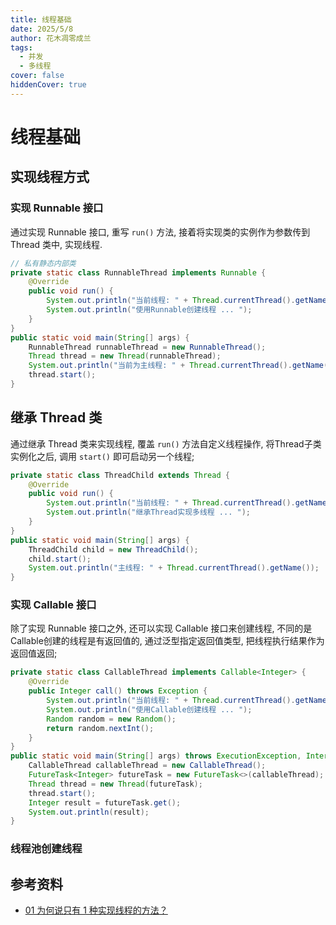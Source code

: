 ```yaml
---
title: 线程基础
date: 2025/5/8
author: 花木凋零成兰
tags: 
  - 并发
  - 多线程
cover: false
hiddenCover: true
---
```


# 线程基础

## 实现线程方式

### 实现 Runnable 接口

通过实现 Runnable 接口, 重写 `run()` 方法, 接着将实现类的实例作为参数传到 Thread 类中, 实现线程.

```java
// 私有静态内部类
private static class RunnableThread implements Runnable {
    @Override
    public void run() {
        System.out.println("当前线程: " + Thread.currentThread().getName());
        System.out.println("使用Runnable创建线程 ... ");
    }
}
public static void main(String[] args) {
    RunnableThread runnableThread = new RunnableThread();
    Thread thread = new Thread(runnableThread);
    System.out.println("当前为主线程: " + Thread.currentThread().getName());
    thread.start();
}
```

## 继承 Thread 类

通过继承 Thread 类来实现线程, 覆盖 `run()` 方法自定义线程操作, 将Thread子类实例化之后, 调用 `start()` 即可启动另一个线程;

```java
private static class ThreadChild extends Thread {
    @Override
    public void run() {
        System.out.println("当前线程: " + Thread.currentThread().getName());
        System.out.println("继承Thread实现多线程 ... ");
    }
}
public static void main(String[] args) {
    ThreadChild child = new ThreadChild();
    child.start();
    System.out.println("主线程: " + Thread.currentThread().getName());
}
```

### 实现 Callable 接口

除了实现 Runnable 接口之外, 还可以实现 Callable 接口来创建线程, 不同的是Callable创建的线程是有返回值的, 通过泛型指定返回值类型, 把线程执行结果作为返回值返回;

```java
private static class CallableThread implements Callable<Integer> {
    @Override
    public Integer call() throws Exception {
        System.out.println("当前线程: " + Thread.currentThread().getName());
        System.out.println("使用Callable创建线程 ... ");
        Random random = new Random();
        return random.nextInt();
    }
}
public static void main(String[] args) throws ExecutionException, InterruptedException {
    CallableThread callableThread = new CallableThread();
    FutureTask<Integer> futureTask = new FutureTask<>(callableThread);
    Thread thread = new Thread(futureTask);
    thread.start();
    Integer result = futureTask.get();
    System.out.println(result);
}
```

### 线程池创建线程



## 参考资料

- [01 为何说只有 1 种实现线程的方法？](https://lianglianglee.com/%e4%b8%93%e6%a0%8f/Java%20%e5%b9%b6%e5%8f%91%e7%bc%96%e7%a8%8b%2078%20%e8%ae%b2-%e5%ae%8c/01%20%e4%b8%ba%e4%bd%95%e8%af%b4%e5%8f%aa%e6%9c%89%201%20%e7%a7%8d%e5%ae%9e%e7%8e%b0%e7%ba%bf%e7%a8%8b%e7%9a%84%e6%96%b9%e6%b3%95%ef%bc%9f.md)


